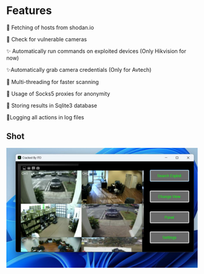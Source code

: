 # Features

🔴 Fetching of hosts from shodan.io

🔴 Check for vulnerable cameras

✨ Automatically run commands on exploited devices (Only Hikvision for now)

✨Automatically grab camera credentials (Only for Avtech)

🤖 Multi-threading for faster scanning

🤖 Usage of Socks5 proxies for anonymity

🤖 Storing results in Sqlite3 database

🤖Logging all actions in log files 

## Shot

![](https://raw.githubusercontent.com/Karigun/karicam/refs/heads/main/photo43.jpg)
